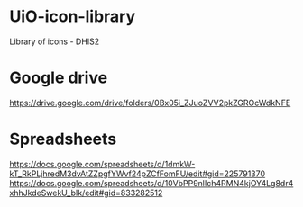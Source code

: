 # UiO-icon-library
Library of icons - DHIS2

# Google drive
https://drive.google.com/drive/folders/0Bx05i_ZJuoZVV2pkZGROcWdkNFE

# Spreadsheets
https://docs.google.com/spreadsheets/d/1dmkW-kT_RkPLjhredM3dvAtZZpgfYWvf24pZCfFomFU/edit#gid=225791370
https://docs.google.com/spreadsheets/d/10VbPP9nlIch4RMN4kjOY4Lg8dr4xhhJkdeSwekU_bIk/edit#gid=833282512
